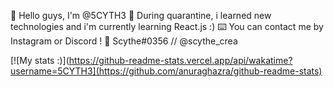 👊 Hello guys, I'm @5CYTH3
🔬 During quarantine, i learned new technologies and i'm currently learning React.js :)
⌨️ You can contact me by Instagram or Discord !
📡 Scythe#0356 // @scythe_crea

[![My stats :)](https://github-readme-stats.vercel.app/api/wakatime?username=5CYTH3](https://github.com/anuraghazra/github-readme-stats)
